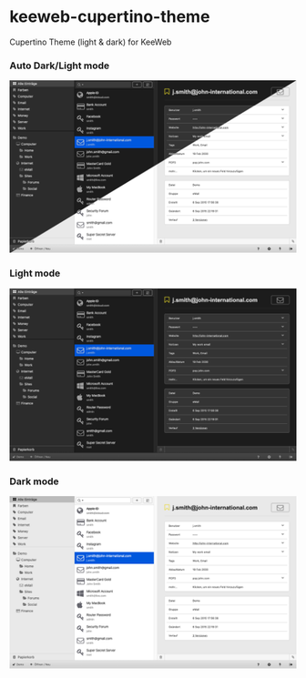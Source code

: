 # keeweb-cupertino-theme
Cupertino Theme (light &amp; dark) for KeeWeb

### Auto Dark/Light mode
![Auto](./img/auto.png)

### Light mode
![Dark](./img/dark.png)

### Dark mode
![Light](./img/light.png)
